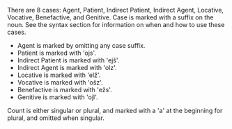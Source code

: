 There are 8 cases: Agent, Patient, Indirect Patient, Indirect Agent, Locative, Vocative, Benefactive, and Genitive. Case is marked with a suffix on the noun. See the syntax section for information on when and how to use these cases.

* Agent is marked by omitting any case suffix.
* Patient is marked with 'ojs'.
* Indirect Patient is marked with 'ejš'.
* Indirect Agent is marked with 'olz'.
* Locative is marked with 'elž'.
* Vocative is marked with 'ošz'.
* Benefactive is marked with 'ežs'.
* Genitive is marked with 'ojl'.

Count is either singular or plural, and marked with a 'a' at the beginning for plural, and omitted when singular.
